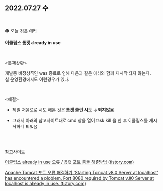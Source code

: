 
## 2022.07.27 수

<br> 

🟠 오늘 겪은 에러

**이클립스 톰캣 already in use**
 
<br> 
 
<문제상황>

개발중 비정상적인 was 종료로 인해 다음과 같은 에러와 함께 재시작 되지 않는다.   
실 운영환경에서도 이런경우가 있다.

<br> 


<해결>

- 제일 처음으로 시도 해본 것은 **톰캣 클린 시도 → 되지않음**  

- 그래서 아래의 참고사이트대로 cmd 창을 열어 task kill 을 한 후 이클립스를 재시작하니 되었음
    
<br><br>     
    
참고사이트

[이클립스 already in use 오류 / 톰캣 포트 충돌 해결방법 (tistory.com)](https://limqoh.tistory.com/entry/webetc0001)

[Apache Tomcat 포트 오류 해결하기 'Starting Tomcat v8.0 Server at localhost' has encountered a ploblem. Port 8080 required by Tomcat v.80 Server at localhost is already in use. (tistory.com)](https://aspring.tistory.com/entry/Apache-Tomcat-%ED%8F%AC%ED%8A%B8-%EC%98%A4%EB%A5%98-%ED%95%B4%EA%B2%B0%ED%95%98%EA%B8%B0-Starting-Tomcat-v80-Server-at-localhost-has-encountered-a-ploblem-Port-8080-required-by-Tomcat-v80-Server-at-localhost-is-already-in-use)
